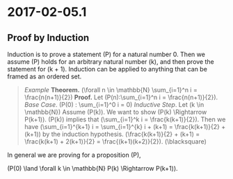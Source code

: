 # 2017-02-05.1

## Proof by Induction

Induction is to prove a statement \(P\) for a natural number 0. Then we assume \(P\) holds for an arbitrary natural number \(k\), and then prove the statement for \(k + 1\). Induction can be applied to anything that can be framed as an ordered set.

> *Example*
> **Theorem.** \(\forall n \in \mathbb{N} \sum_{i=1}^n i = \frac{n(n+1)}{2}\)
> **Proof.** Let \(P(n):\sum_{i=1}^n i = \frac{n(n+1)}{2}\).
> *Base Case*. \(P(0) : \sum_{i=1}^0 i = 0\)
> *Inductive Step*.  Let \(k \in \mathbb{N}\) Assume \(P(k)\). We want to show \(P(k) \Rightarrow P(k+1)\). \(P(k)\) implies that  \(\sum_{i=1}^k i = \frac{k(k+1)}{2}\). Then we have \(\sum_{i=1}^{k+1} i = \sum_{i=1}^{k} i + (k+1) =  \frac{k(k+1)}{2} + (k+1)\) by the induction hypothesis.
> \(\frac{k(k+1)}{2} + (k+1) = \frac{k(k+1) + 2(k+1)}{2} = \frac{(k+1)(k+2)}{2}\).
> \(\blacksquare\)

In general we are proving for a proposition \(P\),

\(P(0) \land \forall k \in \mathbb{N} P(k) \Rightarrow P(k+1)\).